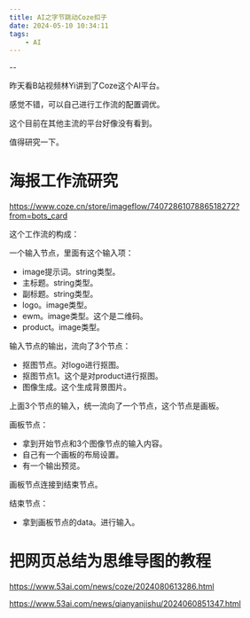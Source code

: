 ```yaml
---
title: AI之字节跳动Coze扣子
date: 2024-05-10 10:34:11
tags:
	- AI
---
```


--

昨天看B站视频林Yi讲到了Coze这个AI平台。

感觉不错，可以自己进行工作流的配置调优。

这个目前在其他主流的平台好像没有看到。

值得研究一下。

# 海报工作流研究

https://www.coze.cn/store/imageflow/7407286107886518272?from=bots_card

这个工作流的构成：

一个输入节点，里面有这个输入项：

* image提示词。string类型。
* 主标题。string类型。
* 副标题。string类型。
* logo。image类型。
* ewm。image类型。这个是二维码。
* product。image类型。

输入节点的输出，流向了3个节点：

* 抠图节点。对logo进行抠图。
* 抠图节点1。这个是对product进行抠图。
* 图像生成。这个生成背景图片。

上面3个节点的输入，统一流向了一个节点，这个节点是画板。

画板节点：

* 拿到开始节点和3个图像节点的输入内容。
* 自己有一个画板的布局设置。
* 有一个输出预览。

画板节点连接到结束节点。

结束节点：

* 拿到画板节点的data。进行输入。



# 把网页总结为思维导图的教程

https://www.53ai.com/news/coze/2024080613286.html

https://www.53ai.com/news/qianyanjishu/2024060851347.html
